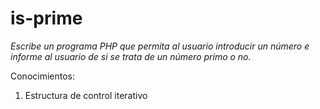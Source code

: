 # is-prime
*Escribe un programa PHP que permita al usuario introducir un número e informe al usuario de si se trata de un número primo o no.*

Conocimientos:

1. Estructura de control iterativo

